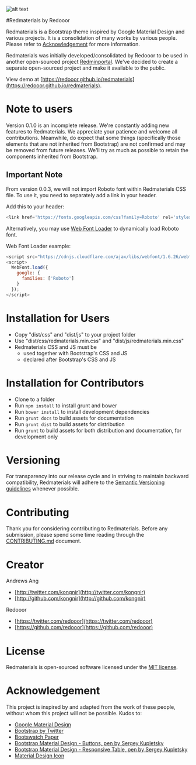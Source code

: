 ![alt text][logo]

[logo]: https://redooor.github.io/redmaterials/assets/img/redmaterials_logo_sm.png "Redmaterials"

#Redmaterials by Redooor

Redmaterials is a Bootstrap theme inspired by Google Material Design and various projects.
It is a consolidation of many works by various people. Please refer to [Acknowledgement](#acknowledgement) for more information.

Redmaterials was initially developed/consolidated by Redooor to be used in another open-sourced project [Redminportal](https://github.com/redooor/redminportal). We've decided to create a separate open-sourced project and make it available to the public.

View demo at [https://redooor.github.io/redmaterials](https://redooor.github.io/redmaterials).

# Note to users

Version 0.1.0 is an incomplete release. We're constantly adding new features to Redmaterials. We appreciate your patience and welcome all contributions. Meanwhile, do expect that some things (specifically those elements that are not inherited from Bootstrap) are not confirmed and may be removed from future releases. We'll try as much as possible to retain the components inherited from Bootstrap.

## Important Note

From version 0.0.3, we will not import Roboto font within Redmaterials CSS file. To use it, you need to separately add a link in your header.

Add this to your header:

```javascript
<link href='https://fonts.googleapis.com/css?family=Roboto' rel='stylesheet' type='text/css'>
```

Alternatively, you may use [Web Font Loader](https://github.com/typekit/webfontloader) to dynamically load Roboto font.

Web Font Loader example:
```javascript
<script src="https://cdnjs.cloudflare.com/ajax/libs/webfont/1.6.26/webfontloader.js"></script>
<script>
  WebFont.load({
    google: {
      families: ['Roboto']
    }
  });
</script>
```

# Installation for Users

* Copy "dist/css" and "dist/js" to your project folder
* Use "dist/css/redmaterials.min.css" and "dist/js/redmaterials.min.css"
* Redmaterials CSS and JS must be
    * used together with Bootstrap's CSS and JS
    * declared after Bootstrap's CSS and JS

# Installation for Contributors

* Clone to a folder
* Run `npm install` to install grunt and bower
* Run `bower install` to install development dependencies
* Run `grunt docs` to build assets for documentation
* Run `grunt dist` to build assets for distribution
* Run `grunt` to build assets for both distribution and documentation, for development only

# Versioning

For transparency into our release cycle and in striving to maintain backward compatibility, Redmaterials will adhere to the [Semantic Versioning guidelines](http://semver.org/) whenever possible.

# Contributing

Thank you for considering contributing to Redmaterials.
Before any submission, please spend some time reading through the [CONTRIBUTING.md](CONTRIBUTING.md) document.

# Creator

Andrews Ang

* [http://twitter.com/kongnir](http://twitter.com/kongnir)
* [http://github.com/kongnir](http://github.com/kongnir)

Redooor

* [https://twitter.com/redooor](https://twitter.com/redooor)
* [https://github.com/redooor](https://github.com/redooor)

# License

Redmaterials is open-sourced software licensed under the [MIT license](http://opensource.org/licenses/MIT).

# Acknowledgement

This project is inspired by and adapted from the work of these people, without whom this project will not be possible. Kudos to:

* [Google Material Design](http://www.google.com/design/spec/material-design/introduction.html)
* [Bootstrap by Twitter](http://getbootstrap.com/)
* [Bootswatch Paper](http://bootswatch.com/paper/)
* [Bootstrap Material Design - Buttons, pen by Sergey Kupletsky](http://codepen.io/zavoloklom/details/Gubja)
* [Bootstrap Material Design - Responsive Table, pen by Sergey Kupletsky](http://codepen.io/zavoloklom/pen/IGkDz)
* [Material Design Icon](https://material.io/icons/)
